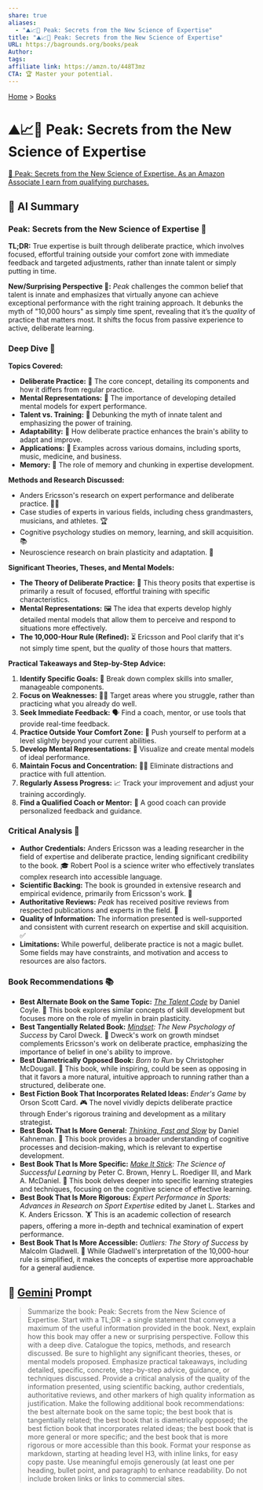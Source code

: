 ```yaml
---
share: true
aliases:
  - "⛰️📈🥇 Peak: Secrets from the New Science of Expertise"
title: "⛰️📈🥇 Peak: Secrets from the New Science of Expertise"
URL: https://bagrounds.org/books/peak
Author: 
tags: 
affiliate link: https://amzn.to/448T3mz
CTA: 🏆 Master your potential.
---
```

[Home](../index.md) > [Books](./index.md)  
# ⛰️📈🥇 Peak: Secrets from the New Science of Expertise  
[🛒 Peak: Secrets from the New Science of Expertise. As an Amazon Associate I earn from qualifying purchases.](https://amzn.to/448T3mz)  
  
## 🤖 AI Summary  
### Peak: Secrets from the New Science of Expertise 🚀  
**TL;DR:** True expertise is built through deliberate practice, which involves focused, effortful training outside your comfort zone with immediate feedback and targeted adjustments, rather than innate talent or simply putting in time.  
  
**New/Surprising Perspective 🤔:** *Peak* challenges the common belief that talent is innate and emphasizes that virtually anyone can achieve exceptional performance with the right training approach. It debunks the myth of "10,000 hours" as simply time spent, revealing that it’s the *quality* of practice that matters most. It shifts the focus from passive experience to active, deliberate learning.  
  
### Deep Dive 🔬  
**Topics Covered:**  
* **Deliberate Practice:** 🎯 The core concept, detailing its components and how it differs from regular practice.  
* **Mental Representations:** 🧠 The importance of developing detailed mental models for expert performance.  
* **Talent vs. Training:** 🥊 Debunking the myth of innate talent and emphasizing the power of training.  
* **Adaptability:** 🔄 How deliberate practice enhances the brain's ability to adapt and improve.  
* **Applications:** 💼 Examples across various domains, including sports, music, medicine, and business.  
* **Memory:** 💾 The role of memory and chunking in expertise development.  
  
**Methods and Research Discussed:**  
* Anders Ericsson's research on expert performance and deliberate practice. 🧑‍🔬  
* Case studies of experts in various fields, including chess grandmasters, musicians, and athletes. 🏆  
* Cognitive psychology studies on memory, learning, and skill acquisition. 📚  
* Neuroscience research on brain plasticity and adaptation. 🧠  
  
**Significant Theories, Theses, and Mental Models:**  
* **The Theory of Deliberate Practice:** 🌟 This theory posits that expertise is primarily a result of focused, effortful training with specific characteristics.  
* **Mental Representations:** 🖼️ The idea that experts develop highly detailed mental models that allow them to perceive and respond to situations more effectively.  
* **The 10,000-Hour Rule (Refined):** ⏳ Ericsson and Pool clarify that it's not simply time spent, but the *quality* of those hours that matters.  
  
**Practical Takeaways and Step-by-Step Advice:**  
1.  **Identify Specific Goals:** 🎯 Break down complex skills into smaller, manageable components.  
2.  **Focus on Weaknesses:** 🏋️‍♂️ Target areas where you struggle, rather than practicing what you already do well.  
3.  **Seek Immediate Feedback:** 🗣️ Find a coach, mentor, or use tools that provide real-time feedback.  
4.  **Practice Outside Your Comfort Zone:** 🥵 Push yourself to perform at a level slightly beyond your current abilities.  
5.  **Develop Mental Representations:** 💭 Visualize and create mental models of ideal performance.  
6.  **Maintain Focus and Concentration:** 🧘‍♂️ Eliminate distractions and practice with full attention.  
7.  **Regularly Assess Progress:** 📈 Track your improvement and adjust your training accordingly.  
8.  **Find a Qualified Coach or Mentor:** 🤝 A good coach can provide personalized feedback and guidance.  
  
### Critical Analysis 🧐  
* **Author Credentials:** Anders Ericsson was a leading researcher in the field of expertise and deliberate practice, lending significant credibility to the book. 🎓 Robert Pool is a science writer who effectively translates complex research into accessible language.  
* **Scientific Backing:** The book is grounded in extensive research and empirical evidence, primarily from Ericsson's work. 🔬  
* **Authoritative Reviews:** *Peak* has received positive reviews from respected publications and experts in the field. 📰  
* **Quality of Information:** The information presented is well-supported and consistent with current research on expertise and skill acquisition. ✅  
* **Limitations:** While powerful, deliberate practice is not a magic bullet. Some fields may have constraints, and motivation and access to resources are also factors.  
  
### Book Recommendations 📚  
* **Best Alternate Book on the Same Topic:** *[The Talent Code](./the-talent-code.md)* by Daniel Coyle. 🧬 This book explores similar concepts of skill development but focuses more on the role of myelin in brain plasticity.  
* **Best Tangentially Related Book:** *[Mindset](./mindset.md): The New Psychology of Success* by Carol Dweck. 🧠 Dweck's work on growth mindset complements Ericsson's work on deliberate practice, emphasizing the importance of belief in one's ability to improve.  
* **Best Diametrically Opposed Book:** *Born to Run* by Christopher McDougall. 🏃 This book, while inspiring, could be seen as opposing in that it favors a more natural, intuitive approach to running rather than a structured, deliberate one.  
* **Best Fiction Book That Incorporates Related Ideas:** *Ender's Game* by Orson Scott Card. 🎮 The novel vividly depicts deliberate practice through Ender's rigorous training and development as a military strategist.  
* **Best Book That Is More General:** *[Thinking, Fast and Slow](./thinking-fast-and-slow.md)* by Daniel Kahneman. 🧠 This book provides a broader understanding of cognitive processes and decision-making, which is relevant to expertise development.  
* **Best Book That Is More Specific:** *[Make It Stick](./make-it-stick.md): The Science of Successful Learning* by Peter C. Brown, Henry L. Roediger III, and Mark A. McDaniel. 📝 This book delves deeper into specific learning strategies and techniques, focusing on the cognitive science of effective learning.  
* **Best Book That Is More Rigorous:** *Expert Performance in Sports: Advances in Research on Sport Expertise* edited by Janet L. Starkes and K. Anders Ericsson. 🏋️ This is an academic collection of research papers, offering a more in-depth and technical examination of expert performance.  
* **Best Book That Is More Accessible:** *Outliers: The Story of Success* by Malcolm Gladwell. 🌟 While Gladwell's interpretation of the 10,000-hour rule is simplified, it makes the concepts of expertise more approachable for a general audience.  
  
## 💬 [Gemini](https://gemini.google.com) Prompt  
> Summarize the book: Peak: Secrets from the New Science of Expertise. Start with a TL;DR - a single statement that conveys a maximum of the useful information provided in the book. Next, explain how this book may offer a new or surprising perspective. Follow this with a deep dive. Catalogue the topics, methods, and research discussed. Be sure to highlight any significant theories, theses, or mental models proposed. Emphasize practical takeaways, including detailed, specific, concrete, step-by-step advice, guidance, or techniques discussed. Provide a critical analysis of the quality of the information presented, using scientific backing, author credentials, authoritative reviews, and other markers of high quality information as justification. Make the following additional book recommendations: the best alternate book on the same topic; the best book that is tangentially related; the best book that is diametrically opposed; the best fiction book that incorporates related ideas; the best book that is more general or more specific; and the best book that is more rigorous or more accessible than this book. Format your response as markdown, starting at heading level H3, with inline links, for easy copy paste. Use meaningful emojis generously (at least one per heading, bullet point, and paragraph) to enhance readability. Do not include broken links or links to commercial sites.  
